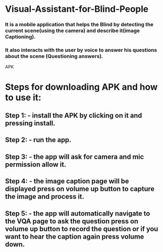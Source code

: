 # Visual-Assistant-for-Blind-People
### It is a mobile application that helps the Blind by detecting the current scene(using the camera) and describe it(image Captioning).
### It also interacts with the user by voice to answer his questions about the scene (Questioning answers). 

APK 
# Steps for downloading APK and how to use it:

## Step 1: - install the APK by clicking on it and pressing install.
## Step 2: - run the app.
## Step 3: - the app will ask for camera and mic permission allow it.
## Step 4: - the image caption page will be displayed press on volume up button to capture the image and process it.
## Step 5: - the app will automatically navigate to the VQA page to ask the question press on volume up button to record the question or if you want to hear the caption again press volume down.
